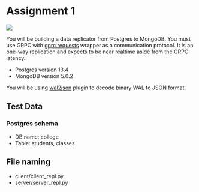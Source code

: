 # Assignment 1

![](https://docs.google.com/drawings/d/e/2PACX-1vTAjxZs49TvsxoPuoRhhS2SLuYIgsiDg90QcZqCJ3ZCw2u6WHlFoRqAdvjVmWtgfj_C3sw2DqsYLkez/pub?w=960&h=720)

You will be building a data replicator from Postgres to MongoDB. You must use GRPC with [gprc requests](https://github.com/spaceone-dev/grpc_requests) wrapper as a communication protocol. It is an one-way replication and expects to be near realtime aside from the GRPC latency.

- Postgres version 13.4
- MongoDB version 5.0.2

You will be using [wal2json](https://access.crunchydata.com/documentation/wal2json/2.0/) plugin to decode binary WAL to JSON format.

## Test Data

### Postgres schema
* DB name: college
* Table: students, classes

## File naming

* client/client_repl.py
* server/server_repl.py
